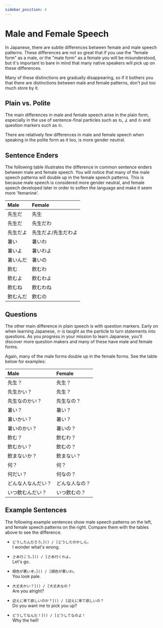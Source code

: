 ```yaml
---
sidebar_position: 4
---
```


# Male and Female Speech

In Japanese, there are subtle differences between female and male speech patterns. These differences are not so great that if you use the "female form" as a male, or the "male form" as a female you will be misunderstood, but it's important to bare in mind that many native speakers will pick up on these differences.

Many of these distinctions are gradually disappearing, so if it bothers you that there are distinctions between male and female patterns, don't put too much store by it.

## Plain vs. Polite

The main differences in male and female speech arise in the plain form, especially in the use of sentence-final particles such as `ね`, `よ` and `わ` and question markers such as `の`.

There are relatively few differences in male and female speech when speaking in the polite form as it too, is more gender neutral.

## Sentence Enders

The following table illustrates the difference in common sentence enders between male and female speech. You will notice that many of the male speech patterns will double up in the female speech patterns. This is because male speech is considered more gender neutral, and female speech developed later in order to soften the language and make it seem more 'femanine'.

|Male|Female|
|:--|:--|
|先生だ|先生|
|先生だ|先生だわ|
|先生だよ|先生だよ/先生だわよ|
|暑い|暑いわ|
|暑いよ|暑いわよ|
|暑いんだ|暑いの|
|飲む|飲むわ|
|飲むよ|飲むわよ|
|飲むね|飲むわね|
|飲むんだ|飲むの|

## Questions

The other main difference in plain speech is with question markers. Early on when learning Japanese, `か` is taught as the particle to turn statements into questions. As you progress in your mission to learn Japanese, you'll discover more question makers and many of these have male and female forms.

Again, many of the male forms double up in the female forms. See the table below for examples:

|Male|Female|
|:--|:--|
|先生？|先生？|
|先生かい？|先生？|
|先生なのかい？|先生なの？|
|暑い？|暑い？|
|暑いかい？|暑い？|
|暑いのかい？|暑いの？|
|飲む？|飲むわ？|
|飲むかい？|飲むの？|
|飲まないか？|飲まない？|
|何？|何？|
|何だい？|何なの？|
|どんな人なんだい？|どんな人なの？|
|いつ飲むんだい？|いつ飲むの？|

## Example Sentences

The following example sentences show male speech patterns on the left, and female speech patterns on the right. Compare them with the tables above to see the difference.

- ``どうしたんだろう。]() / [どうしたのかしら。``  
  I wonder what's wrong.

- ``さあ行こう。]() / [さあ行くわよ。``  
  Let's go.

- ``顔色が悪いぞ。]() / [顔色が悪いわ。``  
  You look pale.

- ``大丈夫かい？]() / [大丈夫なの？``  
  Are you alright?

- ``迎えに来て欲しいのか？]() / [迎えに来て欲しいの？``  
  Do you want me to pick you up?

- ``どうしてなんだ！]() / [どうしてなのよ！``  
  Why the hell!
